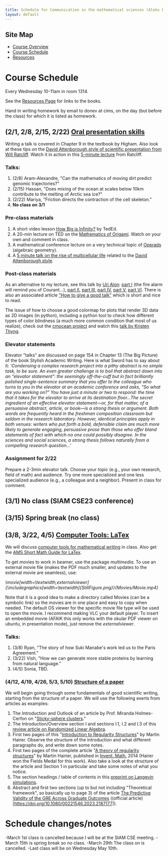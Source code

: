 ```yaml
---
title: Schedule for Communication in the mathematical sciences (Aleks Donev, Spring 2023, Courant)
layout: default
---
```


## Site Map
* [Course Overview](https://adonev.github.io/WrittenOral/)
* [Course Schedule](schedule.md)
* [Resources](resources.md) 

# Course Schedule

Every Wednesday 10-11am in room 1314.

See the [Resources Page](resources.md) for links to the books. 

Hand in writing homework by email to donev at cims, on the day (but before the class) for which it is listed as homework.

## (2/1, 2/8, 2/15, 2/22) [Oral presentation skills](Resources/Lecture-Presentation.handout.pdf)

Writing a talk is covered in Chapter 9 in the textbook by Higham. Also look at these tips on the [David Attenborough style of scientific presentation from Will Ratcliff](Resources/David-Attenborough.pdf). Watch it in action in this [5-minute lecture](https://www.youtube.com/watch?v=jVGHr6MHapo) from Ratcliff.

### Talks:

1. (2/8) Aram-Alexandre, "Can the mathematics of moving dirt predict genomic trajectories?"
2. (2/15) Hassan, "Does mixing of the ocean at scales below 10km contribute to the melting of Arctic sea ice?"
3. (2/22) Mariya, "Friction directs the contraction of the cell skeleton."
4. **No class on 3/1**

### Pre-class materials

1.  A short video lesson [How Big is Infinity?](https://www.youtube.com/watch?v=UPA3bwVVzGI) by TedEd.
2.  A 20-min lecture on TED on the [Mathematics of Origami](https://www.youtube.com/watch?v=NYKcOFQCeno). Watch on your own and comment in class.
3.  A mathematical conference lecture on a very technical topic of [Operads](https://www.youtube.com/watch?v=ZquD_VRDFoU) (algebraic geometry).
4.  A [5 minute talk on the rise of multicellular life](https://www.youtube.com/watch?v=jVGHr6MHapo) related to the [David Attenborough style](Resources/David-Attenborough.pdf).

### Post-class materials

As an alternative to my lecture, see this talk by [Uri Alon](https://www.weizmann.ac.il/mcb/UriAlon/): [part I](https://www.youtube.com/watch?v=5OFAhBw0OXs) (the fire alarm will remind you of Courant...), [part II](https://www.youtube.com/watch?v=Fg_Bn8k0uaQ), [part III](https://www.youtube.com/watch?v=zYsHxNiPg7M), [part IV](https://www.youtube.com/watch?v=OhnSSjQCm4c), [part V](https://www.youtube.com/watch?v=FYkdzZgCX4M), [part VI](https://www.youtube.com/watch?v=y-fhwNa7fnQ). There is also an associated article ["How to give a good talk"](https://pubmed.ncbi.nlm.nih.gov/19854123/) which is short and nice to read.

The issue of how to choose a good colormap for plots that render 3D data as 2D images (in python), including a python tool to check how different types of color blindness (a much more common condition that most of us realize), check out the [cmocean project](https://matplotlib.org/cmocean/) and watch this [talk by Kristen Thyng](https://www.youtube.com/watch?v=o9KxYxROSgM).

### Elevator statements

Elevator "talks" are discussed on page 154 in Chapter 13 (The Big Picture) of the book Stylish Academic Writing. Here is what Sword has to say about it:
_'Condensing a complex research project into a pithy abstract is no simple task, to be sure. An even greater challenge is to boil that abstract down into an “elevator statement”: the seemingly off-the-cuff but in fact brilliantly polished single-sentence summary that you offer to the colleague who turns to you in the elevator at an academic conference and asks, “So what are you working on?” You have just a minute or two to respond: the time that it takes for the elevator to arrive at its destination floor...The secret ingredient of an effective elevator statement—or, for that matter, of a persuasive abstract, article, or book—is a strong thesis or argument. Both words are frequently heard in the freshman composition classroom but seldom in the research laboratory. However, identical principles apply in both venues: writers who put forth a bold, defensible claim are much more likely to generate engaging, persuasive prose than those who offer bland statements of fact with which no one could possibly disagree. In the sciences and social sciences, a strong thesis follows naturally from a compelling research question...'_

### Assignment for 2/22

Prepare a 2-3min elevator talk. Choose your topic (e.g., your own research, field of math) and audience. Try one more specialized and one less specialized audience (e.g., a colleague and a neighbor). Present in class for comment.

## (3/1) No class (SIAM CSE23 conference)

## (3/15) Spring break (no class)

## (3/8, 3/22, 4/5) [Computer Tools: LaTex](Resources/Lecture-Tools.handout.pdf)

We will discuss [computer tools for mathematical writing](Resources/Lecture-Tools.handout.pdf) in class. Also get the [AMS Short Math Guide for LaTex](http://tug.ctan.org/info/short-math-guide/short-math-guide.pdf).

To get movies to work in beamer, use the package _multimedia_.
To use an external movie file (makes the PDF much smaller, and updates to the external movie are seamless), use:

_\movie[width=\textwidth,externalviewer]{\includegraphics[width=\textwidth]{StillFigure.png}}{Movies/Movie.mp4}_

Note that it is a good idea to make a directory called Movies (can be a symbolic link) so the movies are in one place and easy to copy when needed. The default OS viewer for the specific movie file type will be used to open the movie. I recommend making VLC your default player. To insert an embedded movie (AFAIK this only works with the okular PDF viewer on ubuntu, in presentation mode), just remove the _externalviewer_.

### Talks:

1. (3/8) Ryan, "The story of how Suki Manabe's work led us to the Paris Agreement."
2. (3/22) Vish, "How we can generate more stable proteins by learning from natural language."
3. (4/5) Sonia, TBD.

### (4/12, 4/19, 4/26, 5/3, 5/10) [Structure of a paper](Lecture-Structure.pdf)

We will begin going through some fundamentals of good scientific writing, starting from the structure of a paper. We will use the following exerts from articles as examples:

1.  The Introduction and Outlook of an article by Prof. Miranda Holmes-Cerfon on "[Sticky-sphere clusters](https://arxiv.org/abs/1709.05138)."
2.  The Introduction/Overview section I and sections I.1, I.2 and I.3 of this [review article on Randomized Linear Algebra](https://arxiv.org/abs/0909.4061).
2.  First two pages of this "[Introduction to Regularity Structures](http://www.hairer.org/notes/Regularity.pdf)" by Martin Hairer. Observe the structure of the introduction and what different paragraphs do, and write down some notes.
3.  First two pages of the complete article "[A theory of regularity structures](http://www.hairer.org/papers/Structure.pdf)" by Martin Hairier, published in [Invent. Math.](http://dx.doi.org/10.1007/s00222-014-0505-4) 2014 (Hairer won the Fields Medal for this work). Also take a look at the structure of the article and Section 1 in particular and take some notes of what you notice.
4.  The section headings / table of contents in this [preprint on Langevin simulations](https://www.biorxiv.org/content/early/2018/02/16/266619).
5.  Abstract and first two sections (up to but not including "Theoretical framework", so basically up to page 3) of the article [The Predictive Validity of the GRE Across Graduate Outcomes](https://www.researchgate.net/profile/David-Feldon/publication/369412118_A_Meta-Analysis_of_Trends_Over_Time/links/641a2d4e92cfd54f841b62b5/A-Meta-Analysis-of-Trends-Over-Time.pdf) ((official article)[https://doi.org/10.1080/00221546.2023.2187177]).

# Schedule changes/notes

-March 1st class is cancelled because I will be at the SIAM CSE meeting.
-March 15th is spring break so no class.
-March 29th The class on is cancelled.
-Last class will be on Wednesday May 10th.


